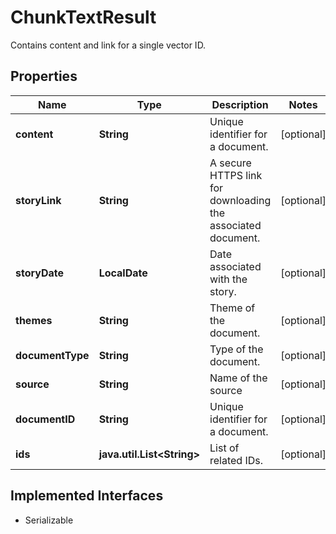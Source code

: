 

# ChunkTextResult

Contains content and link for a single vector ID.

## Properties

Name | Type | Description | Notes
------------ | ------------- | ------------- | -------------
**content** | **String** | Unique identifier for a document. |  [optional]
**storyLink** | **String** | A secure HTTPS link for downloading the associated document. |  [optional]
**storyDate** | **LocalDate** | Date associated with the story. |  [optional]
**themes** | **String** | Theme of the document. |  [optional]
**documentType** | **String** | Type of the document. |  [optional]
**source** | **String** | Name of the source |  [optional]
**documentID** | **String** | Unique identifier for a document. |  [optional]
**ids** | **java.util.List&lt;String&gt;** | List of related IDs. |  [optional]


## Implemented Interfaces

* Serializable


